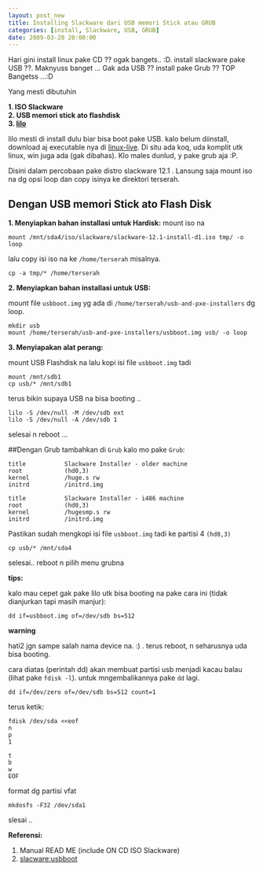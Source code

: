 ```yaml
--- 
layout: post_new
title: Installing Slackware dari USB memori Stick atau GRUB
categories: [install, Slackware, USB, GRUB]
date: 2009-03-20 20:00:00
---
```

Hari gini install linux pake CD ?? ogak bangets.. :D. install slackware pake USB ??. Maknyuss banget ... Gak ada USB ?? install pake Grub ?? TOP Bangetss ...:D

Yang mesti dibutuhin

**1. ISO Slackware**<br/>
**2. USB memori stick ato flashdisk**<br/>
**3. [lilo](http://freshmeat.net/projects/lilo/)**<br/>

lilo mesti di install dulu biar bisa boot pake USB. kalo belum diinstall, download aj executable nya di [linux-live](http://linux-live.org). Di situ ada koq, uda komplit utk linux, win juga ada (gak dibahas). Klo males dunlud, y pake grub aja :P.

Disini dalam percobaan pake distro slackware 12.1 . Lansung saja mount iso na dg opsi loop dan copy isinya ke direktori terserah.

## Dengan USB memori Stick ato Flash Disk

**1. Menyiapkan bahan installasi untuk Hardisk:**
mount iso na

	mount /mnt/sda4/iso/slackware/slackware-12.1-install-d1.iso tmp/ -o loop

lalu copy isi iso na ke `/home/terserah` misalnya.

	cp -a tmp/* /home/terserah

**2. Menyiapkan bahan installasi untuk USB:**

mount file `usbboot.img` yg ada di `/home/terserah/usb-and-pxe-installers` dg loop.

	mkdir usb
	mount /home/terserah/usb-and-pxe-installers/usbboot.img usb/ -o loop

**3. Menyiapakan alat perang:**

mount USB Flashdisk na lalu kopi isi file `usbboot.img` tadi

	mount /mnt/sdb1
	cp usb/* /mnt/sdb1

terus bikin supaya USB na bisa booting ..

	lilo -S /dev/null -M /dev/sdb ext
	lilo -S /dev/null -A /dev/sdb 1

selesai n reboot ...

##Dengan Grub
tambahkan di `Grub` kalo mo pake `Grub`:

	title           Slackware Installer - older machine
	root            (hd0,3)
	kernel          /huge.s rw
	initrd          /initrd.img

	title           Slackware Installer - i486 machine
	root            (hd0,3)
	kernel          /hugesmp.s rw
	initrd          /initrd.img


Pastikan sudah mengkopi isi file `usbboot.img` tadi ke partisi 4 `(hd0,3)`
	
	cp usb/* /mnt/sda4

selesai.. reboot n pilih menu grubna


**tips:**

kalo mau cepet gak pake lilo utk bisa booting na pake cara ini (tidak dianjurkan tapi masih manjur):
	
	dd if=usbboot.img of=/dev/sdb bs=512

**warning**

hati2 jgn sampe salah nama device na. :) . terus reboot, n seharusnya uda bisa booting.

cara diatas (perintah dd) akan membuat partisi usb menjadi kacau balau (lihat pake `fdisk -l`). untuk mngembalikannya pake `dd` lagi.

	dd if=/dev/zero of=/dev/sdb bs=512 count=1

terus ketik:

	fdisk /dev/sda <<eof
	n
	p
	1

	t
	b
	w
	EOF

format dg partisi vfat

	mkdosfs -F32 /dev/sda1

slesai ..


**Referensi:**

1. Manual READ ME (include ON CD ISO Slackware)
2. [slacware:usbboot](http://www.slackware.com/~alien/dokuwiki/doku.php?id=slackware:usbboot)
